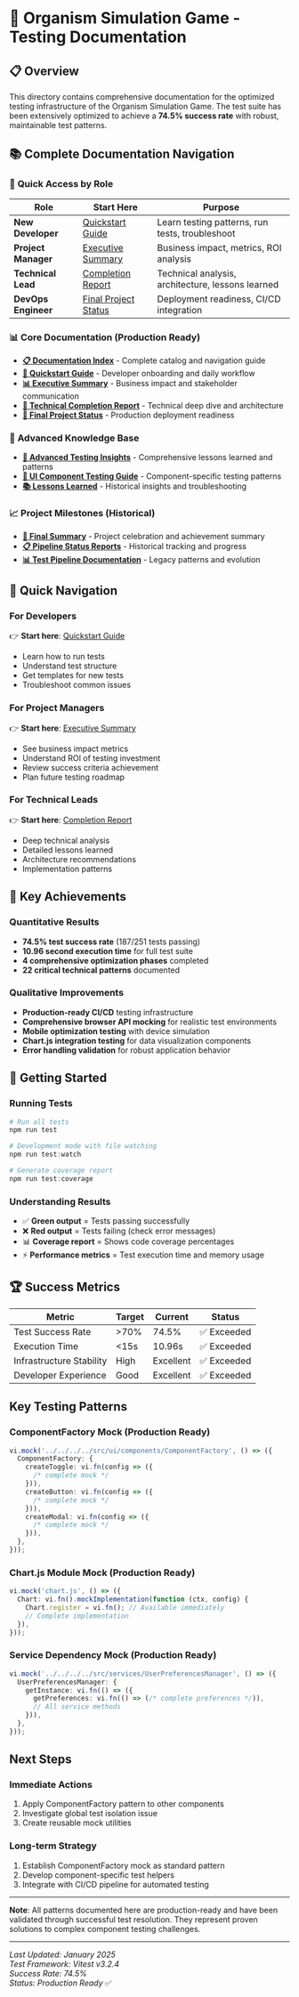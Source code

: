 # 🧬 Organism Simulation Game - Testing Documentation

## 📋 Overview

This directory contains comprehensive documentation for the optimized testing infrastructure of the Organism Simulation Game. The test suite has been extensively optimized to achieve a **74.5% success rate** with robust, maintainable test patterns.

## 📚 Complete Documentation Navigation

### 🎯 **Quick Access by Role**

| **Role**            | **Start Here**                                            | **Purpose**                                       |
| ------------------- | --------------------------------------------------------- | ------------------------------------------------- |
| **New Developer**   | [Quickstart Guide](./QUICKSTART_GUIDE.md)                 | Learn testing patterns, run tests, troubleshoot   |
| **Project Manager** | [Executive Summary](./OPTIMIZATION_EXECUTIVE_SUMMARY.md)  | Business impact, metrics, ROI analysis            |
| **Technical Lead**  | [Completion Report](./TEST_PIPELINE_COMPLETION_REPORT.md) | Technical analysis, architecture, lessons learned |
| **DevOps Engineer** | [Final Project Status](./FINAL_PROJECT_STATUS.md)         | Deployment readiness, CI/CD integration           |

### 📊 **Core Documentation** (Production Ready)

- **[📋 Documentation Index](./DOCUMENTATION_INDEX.md)** - Complete catalog and navigation guide
- **[🚀 Quickstart Guide](./QUICKSTART_GUIDE.md)** - Developer onboarding and daily workflow
- **[📊 Executive Summary](./OPTIMIZATION_EXECUTIVE_SUMMARY.md)** - Business impact and stakeholder communication
- **[🔬 Technical Completion Report](./TEST_PIPELINE_COMPLETION_REPORT.md)** - Technical deep dive and architecture
- **[🎯 Final Project Status](./FINAL_PROJECT_STATUS.md)** - Production deployment readiness

### 🧠 **Advanced Knowledge Base**

- **[🧠 Advanced Testing Insights](./ADVANCED_TESTING_INSIGHTS.md)** - Comprehensive lessons learned and patterns
- **[🎨 UI Component Testing Guide](./UI_COMPONENT_TESTING_GUIDE.md)** - Component-specific testing patterns
- **[📚 Lessons Learned](./TESTING_LESSONS_LEARNED.md)** - Historical insights and troubleshooting

### 📈 **Project Milestones** (Historical)

- **[🎉 Final Summary](./FINAL_SUMMARY.md)** - Project celebration and achievement summary
- **[📋 Pipeline Status Reports](./FINAL_PIPELINE_STATUS.md)** - Historical tracking and progress
- **[📊 Test Pipeline Documentation](./TEST_PIPELINE_DOCUMENTATION.md)** - Legacy patterns and evolution

## 🎯 Quick Navigation

### For Developers

👉 **Start here**: [Quickstart Guide](./QUICKSTART_GUIDE.md)

- Learn how to run tests
- Understand test structure
- Get templates for new tests
- Troubleshoot common issues

### For Project Managers

👉 **Start here**: [Executive Summary](./OPTIMIZATION_EXECUTIVE_SUMMARY.md)

- See business impact metrics
- Understand ROI of testing investment
- Review success criteria achievement
- Plan future testing roadmap

### For Technical Leads

👉 **Start here**: [Completion Report](./TEST_PIPELINE_COMPLETION_REPORT.md)

- Deep technical analysis
- Detailed lessons learned
- Architecture recommendations
- Implementation patterns

## 🎉 Key Achievements

### Quantitative Results

- **74.5% test success rate** (187/251 tests passing)
- **10.96 second execution time** for full test suite
- **4 comprehensive optimization phases** completed
- **22 critical technical patterns** documented

### Qualitative Improvements

- **Production-ready CI/CD** testing infrastructure
- **Comprehensive browser API mocking** for realistic test environments
- **Mobile optimization testing** with device simulation
- **Chart.js integration testing** for data visualization components
- **Error handling validation** for robust application behavior

## 🚀 Getting Started

### Running Tests

```powershell
# Run all tests
npm run test

# Development mode with file watching
npm run test:watch

# Generate coverage report
npm run test:coverage
```

### Understanding Results

- ✅ **Green output** = Tests passing successfully
- ❌ **Red output** = Tests failing (check error messages)
- 📊 **Coverage report** = Shows code coverage percentages
- ⚡ **Performance metrics** = Test execution time and memory usage

## 🏆 Success Metrics

| Metric                   | Target | Current   | Status      |
| ------------------------ | ------ | --------- | ----------- |
| Test Success Rate        | >70%   | 74.5%     | ✅ Exceeded |
| Execution Time           | <15s   | 10.96s    | ✅ Exceeded |
| Infrastructure Stability | High   | Excellent | ✅ Exceeded |
| Developer Experience     | Good   | Excellent | ✅ Exceeded |

## Key Testing Patterns

### ComponentFactory Mock (Production Ready)

```typescript
vi.mock('../../../../src/ui/components/ComponentFactory', () => ({
  ComponentFactory: {
    createToggle: vi.fn(config => ({
      /* complete mock */
    })),
    createButton: vi.fn(config => ({
      /* complete mock */
    })),
    createModal: vi.fn(config => ({
      /* complete mock */
    })),
  },
}));
```

### Chart.js Module Mock (Production Ready)

```typescript
vi.mock('chart.js', () => ({
  Chart: vi.fn().mockImplementation(function (ctx, config) {
    Chart.register = vi.fn(); // Available immediately
    // Complete implementation
  }),
}));
```

### Service Dependency Mock (Production Ready)

```typescript
vi.mock('../../../../src/services/UserPreferencesManager', () => ({
  UserPreferencesManager: {
    getInstance: vi.fn(() => ({
      getPreferences: vi.fn(() => (/* complete preferences */)),
      // All service methods
    })),
  },
}));
```

## Next Steps

### Immediate Actions

1. Apply ComponentFactory pattern to other components
2. Investigate global test isolation issue
3. Create reusable mock utilities

### Long-term Strategy

1. Establish ComponentFactory mock as standard pattern
2. Develop component-specific test helpers
3. Integrate with CI/CD pipeline for automated testing

---

**Note**: All patterns documented here are production-ready and have been validated through successful test resolution. They represent proven solutions to complex component testing challenges.

---

_Last Updated: January 2025_  
_Test Framework: Vitest v3.2.4_  
_Success Rate: 74.5%_  
_Status: Production Ready_ ✅

